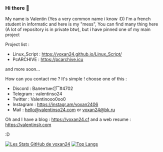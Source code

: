 ### Hi there 👋
My name is Valentin (Yes a very common name i know :D)
I'm a french student in informatic and here is my "mess",
You can find many thing here (A lot of repository is in private btw), but i have pinned one of my main project

Project list :
- Linux_Script : https://voxan24.github.io/Linux_Script/
- PcARCHIVE : https://pcarchive.icu
 
and more soon...

How can you contact me ? It's simple ! choose one of this :
- Discord : Валентин😴#4702
- Telegram : valentinso24
- Twitter : Valentinooo0oo0
- Instagram : https://instagr.am/voxan2406
- Mail : hello@valentinso24.com or voxan24@bk.ru

Oh and I have a blog : https://voxan24.cf
and a web resume : https://valentinslr.com

:D

<!--
**VoXaN24/voxan24** is a ✨ _special_ ✨ repository because its `README.md` (this file) appears on your GitHub profile.

Here are some ideas to get you started:

- 🔭 I’m currently working on ...
- 🌱 I’m currently learning ...
- 👯 I’m looking to collaborate on ...
- 🤔 I’m looking for help with ...
- 💬 Ask me about ...
- 📫 How to reach me: ...
- 😄 Pronouns: ...
- ⚡ Fun fact: ...
-->

[![Les Stats GitHub de voxan24](https://github-readme-stats.vercel.app/api?username=voxan24&count_private=true&show_icons=true&theme=radical)](https://github.com/anuraghazra/github-readme-stats)
[![Top Langs](https://github-readme-stats.vercel.app/api/top-langs/?username=voxan24&layout=compact)](https://github.com/anuraghazra/github-readme-stats)

